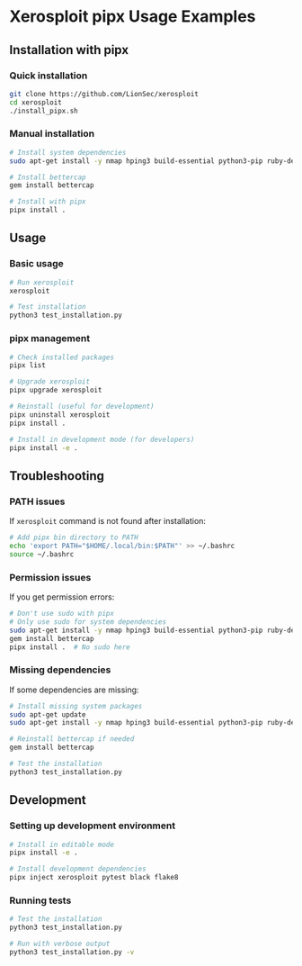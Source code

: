 # Xerosploit pipx Usage Examples

## Installation with pipx

### Quick installation
```bash
git clone https://github.com/LionSec/xerosploit
cd xerosploit
./install_pipx.sh
```

### Manual installation
```bash
# Install system dependencies
sudo apt-get install -y nmap hping3 build-essential python3-pip ruby-dev git libpcap-dev libgmp3-dev

# Install bettercap
gem install bettercap

# Install with pipx
pipx install .
```

## Usage

### Basic usage
```bash
# Run xerosploit
xerosploit

# Test installation
python3 test_installation.py
```

### pipx management
```bash
# Check installed packages
pipx list

# Upgrade xerosploit
pipx upgrade xerosploit

# Reinstall (useful for development)
pipx uninstall xerosploit
pipx install .

# Install in development mode (for developers)
pipx install -e .
```

## Troubleshooting

### PATH issues
If `xerosploit` command is not found after installation:
```bash
# Add pipx bin directory to PATH
echo 'export PATH="$HOME/.local/bin:$PATH"' >> ~/.bashrc
source ~/.bashrc
```

### Permission issues
If you get permission errors:
```bash
# Don't use sudo with pipx
# Only use sudo for system dependencies
sudo apt-get install -y nmap hping3 build-essential python3-pip ruby-dev git libpcap-dev libgmp3-dev
gem install bettercap
pipx install .  # No sudo here
```

### Missing dependencies
If some dependencies are missing:
```bash
# Install missing system packages
sudo apt-get update
sudo apt-get install -y nmap hping3 build-essential python3-pip ruby-dev git libpcap-dev libgmp3-dev

# Reinstall bettercap if needed
gem install bettercap

# Test the installation
python3 test_installation.py
```

## Development

### Setting up development environment
```bash
# Install in editable mode
pipx install -e .

# Install development dependencies
pipx inject xerosploit pytest black flake8
```

### Running tests
```bash
# Test the installation
python3 test_installation.py

# Run with verbose output
python3 test_installation.py -v
```
